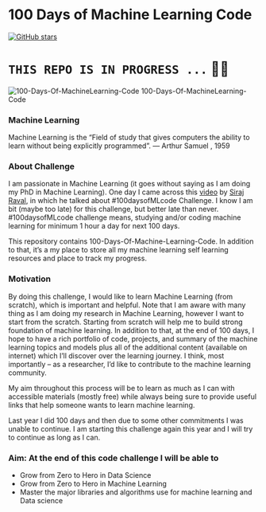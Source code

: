 # 100 Days of Machine Learning Code
[![GitHub stars](https://img.shields.io/github/stars/durgeshsamariya/100DaysofMachineLearning.svg)](https://github.com/durgeshsamariya/100DaysofMachineLearning/stargazers)

# ``` THIS REPO IS IN PROGRESS ... ``` 👨‍💻

![100-Days-Of-MachineLearning-Code](resources/banners/100daysofMLcode.png)
100-Days-Of-MachineLearning-Code

### Machine Learning 

Machine Learning is the “Field of study that gives computers the ability to learn without being explicitly programmed”. 
— Arthur Samuel , 1959

### About Challenge

I am passionate in Machine Learning (it goes without saying as I am doing my PhD in Machine Learning). One day I came across this [video](https://www.youtube.com/watch?v=cuQMBj1cWPo&t=7s) by [Siraj Raval](https://github.com/llSourcell), in which he talked about #100daysofMLcode Challenge. I know I am bit (maybe too late) for this challenge, but better late than never. #100daysofMLcode challenge means, studying and/or coding machine learning for minimum 1 hour a day for next 100 days.

This repository contains 100-Days-Of-Machine-Learning-Code.
In addition to that, it’s a my place to store all my machine learning self learning resources and place to track my progress.

### Motivation

By doing this challenge, I would like to learn Machine Learning (from scratch), which is important and helpful. Note that I am aware with many thing as I am doing my research in Machine Learning, however I want to start from the scratch. Starting from scratch will help me to build strong foundation of machine learning. In addition to that, at the end of 100 days, I hope to have a rich portfolio of code, projects, and summary of the machine learning topics and models plus all of the additional content (available on internet) which I’ll discover over the learning journey. I think, most importantly – as a researcher, I’d like to contribute to the machine learning community.

My aim throughout this process will be to learn as much as I can with accessible materials (mostly free) while always being sure to provide useful links that help someone wants to learn machine learning.

Last year I did 100 days and then due to some other commitments I was unable to continue. I am starting this challenge again this year and I will try to continue as long as I can. 

### Aim: At the end of this code challenge I will be able to

- Grow from Zero to Hero in Data Science
- Grow from Zero to Hero in Machine Learning
- Master the major libraries and algorithms use for machine learning and Data science
